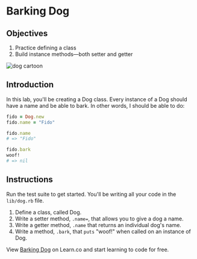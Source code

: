 # Barking Dog

## Objectives

1. Practice defining a class
2. Build instance methods––both setter and getter

![dog cartoon](https://s3-us-west-2.amazonaws.com/web-dev-readme-photos/oo-labs/dog.jpg)

## Introduction


In this lab, you'll be creating a Dog class. Every instance of a Dog should have
a name and be able to bark. In other words, I should be able to do:

```ruby
fido = Dog.new
fido.name = "Fido"

fido.name
# => "Fido"

fido.bark
woof!
# => nil
```

## Instructions

Run the test suite to get started. You'll be writing all your code in the `lib/dog.rb` file.

1. Define a class, called Dog.
2. Write a setter method, `.name=`, that allows you to give a dog a name.
3. Write a getter method, `.name` that returns an individual dog's name.
4. Write a method, `.bark`, that `puts` "woof!" when called on an instance of Dog.



<p data-visibility='hidden'>View <a href='https://learn.co/lessons/oo-barking-dog' title='Barking Dog'>Barking Dog</a> on Learn.co and start learning to code for free.</p>
